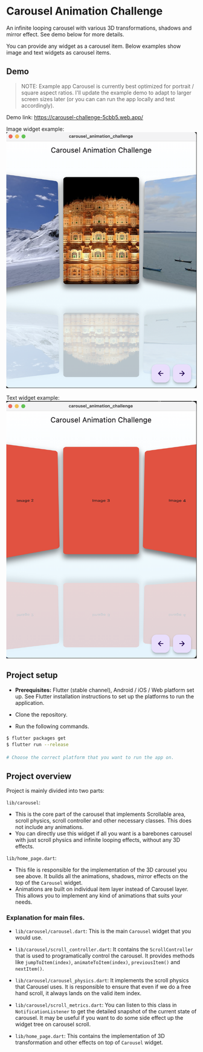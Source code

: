 # Carousel Animation Challenge

An infinite looping carousel with various 3D transformations, shadows and mirror effect. See demo below for more details.

You can provide any widget as a carousel item. Below examples show image and text widgets as carousel items.

## Demo

> NOTE: Example app Carousel is currently best optimized for portrait / square aspect ratios. I'll update the example demo to adapt to larger screen sizes later (or you can can run the app locally and test accordingly).

Demo link: https://carousel-challenge-5cbb5.web.app/

Image widget example:
![Image example](./demo/image_example.png)

Text widget example:
![Text widget](./demo/text_example.png)

## Project setup

- **Prerequisites:** Flutter (stable channel), Android / iOS / Web platform set up. See Flutter installation instructions to set up the platforms to run the application.

- Clone the repository.

- Run the following commands.

```bash
$ flutter packages get
$ flutter run --release

# Choose the correct platform that you want to run the app on.
```

## Project overview

Project is mainly divided into two parts:

`lib/carousel`:

- This is the core part of the carousel that implements Scrollable area, scroll physics, scroll controller and other necessary classes. This does not include any animations.
- You can directly use this widget if all you want is a barebones carousel with just scroll physics and infinite looping effects, without any 3D effects.

`lib/home_page.dart`:

- This file is responsible for the implementation of the 3D carousel you see above. It builds all the animations, shadows, mirror effects on the top of the `Carousel` widget.
- Animations are built on individual item layer instead of Carousel layer. This allows you to implement any kind of animations that suits your needs.

### Explanation for main files.

- `lib/carousel/carousel.dart`: This is the main `Carousel` widget that you would use.

- `lib/carousel/scroll_controller.dart`: It contains the `ScrollController` that is used to programatically control the carousel. It provides methods like `jumpToItem(index)`, `animateToItem(index)`, `previousItem()` and `nextItem()`.

- `lib/carousel/carousel_physics.dart`: It implements the scroll physics that Carousel uses. It is responsible to ensure that even if we do a free hand scroll, it always lands on the valid item index.

- `lib/carousel/scroll_metrics.dart`: You can listen to this class in `NotificationListener` to get the detailed snapshot of the current state of carousel. It may be useful if you want to do some side effect up the widget tree on carousel scroll.

- `lib/home_page.dart`: This contains the implementation of 3D transformation and other effects on top of `Carousel` widget.
